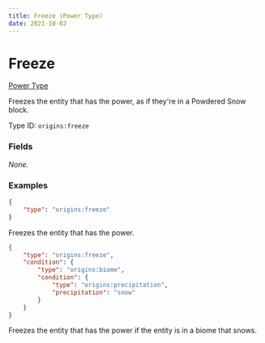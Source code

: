 ```yaml
---
title: Freeze (Power Type)
date: 2021-10-02
---
```


# Freeze

[Power Type](../power_types.md)

Freezes the entity that has the power, as if they're in a Powdered Snow block.

Type ID: `origins:freeze`

### Fields

_None._


### Examples
```json
{
    "type": "origins:freeze"
}
```
Freezes the entity that has the power.
<br>

```json
{
    "type": "origins:freeze",
    "condition": {
        "type": "origins:biome",
        "condition": {
            "type": "origins:precipitation",
            "precipitation": "snow"
        }
    }
}
```
Freezes the entity that has the power if the entity is in a biome that snows.